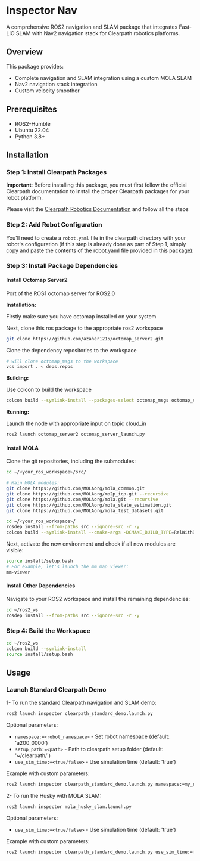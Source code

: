 # Inspector Nav

A comprehensive ROS2 navigation and SLAM package that integrates Fast-LIO SLAM with Nav2 navigation stack for Clearpath robotics platforms.

## Overview

This package provides:
- Complete navigation and SLAM integration using a custom MOLA SLAM
- Nav2 navigation stack integration
- Custom velocity smoother

## Prerequisites

- ROS2-Humble
- Ubuntu 22.04
- Python 3.8+

## Installation

### Step 1: Install Clearpath Packages

**Important**: Before installing this package, you must first follow the official Clearpath documentation to install the proper Clearpath packages for your robot platform.

Please visit the [Clearpath Robotics Documentation](https://docs.clearpathrobotics.com/docs/ros2humble/ros/tutorials/simulator/install) and follow all the steps


### Step 2: Add Robot Configuration

You'll need to create a `robot.yaml` file in the clearpath directory with your robot's configuration (if this step is already done as part of Step 1, simply copy and paste the contents of the robot.yaml file provided in this package):


### Step 3: Install Package Dependencies

#### Install Octomap Server2

Port of the ROS1 octomap server for ROS2.0

**Installation:**

Firstly make sure you have octomap installed on your system

Next, clone this ros package to the appropriate ros2 workspace

```bash
git clone https://github.com/azaher1215/octomap_server2.git
```

Clone the dependency repositories to the workspace

```bash
# will clone octomap_msgs to the workspace
vcs import . < deps.repos
```

**Building:**

Use colcon to build the workspace

```bash
colcon build --symlink-install --packages-select octomap_msgs octomap_server2
```

**Running:**

Launch the node with appropriate input on topic cloud_in

```bash
ros2 launch octomap_server2 octomap_server_launch.py
```

#### Install MOLA

Clone the git repositories, including the submodules:

```bash
cd ~/<your_ros_workspace>/src/

# Main MOLA modules:
git clone https://github.com/MOLAorg/mola_common.git
git clone https://github.com/MOLAorg/mp2p_icp.git --recursive
git clone https://github.com/MOLAorg/mola.git --recursive
git clone https://github.com/MOLAorg/mola_state_estimation.git
git clone https://github.com/MOLAorg/mola_test_datasets.git

cd ~/<your_ros_workspace>/
rosdep install --from-paths src --ignore-src -r -y
colcon build --symlink-install --cmake-args -DCMAKE_BUILD_TYPE=RelWithDebInfo
```

Next, activate the new environment and check if all new modules are visible:

```bash
source install/setup.bash
# For example, let's launch the mm map viewer:
mm-viewer
```

#### Install Other Dependencies

Navigate to your ROS2 workspace and install the remaining dependencies:

```bash
cd ~/ros2_ws
rosdep install --from-paths src --ignore-src -r -y
```

### Step 4: Build the Workspace

```bash
cd ~/ros2_ws
colcon build --symlink-install
source install/setup.bash
```

## Usage

### Launch Standard Clearpath Demo

1- To run the standard Clearpath navigation and SLAM demo:

```bash
ros2 launch inspector clearpath_standard_demo.launch.py
```

Optional parameters:
- `namespace:=<robot_namespace>` - Set robot namespace (default: 'a200_0000')
- `setup_path:=<path>` - Path to clearpath setup folder (default: '~/clearpath/')
- `use_sim_time:=<true/false>` - Use simulation time (default: 'true')

Example with custom parameters:
```bash
ros2 launch inspector clearpath_standard_demo.launch.py namespace:=my_robot use_sim_time:=false
```
2- To run the Husky with MOLA SLAM: 
```bash
ros2 launch inspector mola_husky_slam.launch.py
```
Optional parameters:
- `use_sim_time:=<true/false>` - Use simulation time (default: 'true')

Example with custom parameters:
```bash
ros2 launch inspector clearpath_standard_demo.launch.py use_sim_time:=false
```